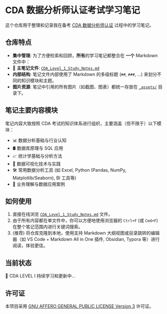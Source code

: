 # CDA 数据分析师认证考试学习笔记

这个仓库用于整理和记录我在备考 [CDA 数据分析师认证](https://www.cdaglobal.com/) 过程中的学习笔记。

## 仓库特点

*   **集中管理**: 为了方便检索和回顾，**所有**的学习笔记都整合在 **一个** Markdown 文件中：
*   📝 **主笔记文件**: [`CDA_Level_1_Study_Notes.md`](./CDA_Level_1_Study_Notes.md)
*   **内部结构**: 笔记文件内部使用了 Markdown 的多级标题 (`##`, `###`, ...) 来划分不同的知识模块和主题。
*   **图片资源**: 笔记中引用的所有图片（如截图、图表）都统一存放在 [`_assets/`](./_assets/) 目录下。

## 笔记主要内容模块

笔记内容大致按照 CDA 考试的知识体系进行组织，主要涵盖（但不限于）以下模块：

*   📊 数据分析基础与行业认知
*   🛢️ 数据库原理与 SQL 应用
*   📈 统计学基础与分析方法
*   🎨 数据可视化技术与实践
*   🛠️ 常用数据分析工具 (如 Excel, Python (Pandas, NumPy, Matplotlib/Seaborn), BI 工具等)
*   🏢 业务理解与数据应用案例

## 如何使用

1.  直接在线浏览 [`CDA_Level_1_Study_Notes.md`](./CDA_Level_1_Study_Notes.md) 文件。
2.  由于所有内容都在单文件中，你可以方便地使用浏览器的 `Ctrl+F` (或 `Cmd+F`) 在整个笔记范围内进行关键词搜索。
3.  (推荐) 将仓库克隆到本地，使用支持 Markdown 大纲视图或目录跳转的编辑器（如 VS Code + Markdown All in One 插件, Obsidian, Typora 等）进行阅读，体验更佳。

## 当前状态

🚧 CDA LEVEL I 持续学习和更新中...

## 许可证

本项目采用 [GNU AFFERO GENERAL PUBLIC LICENSE Version 3](./LICENSE) 许可证。